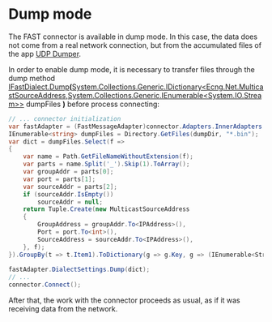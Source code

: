 # Dump mode

The FAST connector is available in dump mode. In this case, the data does not come from a real network connection, but from the accumulated files of the app [UDP Dumper](UdpDumper.md).

In order to enable dump mode, it is necessary to transfer files through the dump method [IFastDialect.Dump](xref:StockSharp.Fix.Dialects.IFastDialect.Dump(System.Collections.Generic.IDictionary{Ecng.Net.MulticastSourceAddress,System.Collections.Generic.IEnumerable{System.IO.Stream}}))**(**[System.Collections.Generic.IDictionary\<Ecng.Net.MulticastSourceAddress,System.Collections.Generic.IEnumerable\<System.IO.Stream\>\>](xref:System.Collections.Generic.IDictionary`2) dumpFiles **)** before process connecting:

```cs
// ... connector initialization
var fastAdapter = (FastMessageAdapter)connector.Adapters.InnerAdapters.First();
IEnumerable<string> dumpFiles = Directory.GetFiles(dumpDir, "*.bin");
var dict = dumpFiles.Select(f =>
{
	var name = Path.GetFileNameWithoutExtension(f);
	var parts = name.Split('_').Skip(1).ToArray();
	var groupAddr = parts[0];
	var port = parts[1];
	var sourceAddr = parts[2];
	if (sourceAddr.IsEmpty())
		sourceAddr = null;
	return Tuple.Create(new MulticastSourceAddress
	{
		GroupAddress = groupAddr.To<IPAddress>(),
		Port = port.To<int>(),
		SourceAddress = sourceAddr.To<IPAddress>(),
	}, f);
}).GroupBy(t => t.Item1).ToDictionary(g => g.Key, g => (IEnumerable<Stream>)g.Select(p => File.OpenRead(p.Item2)).ToArray());
			
fastAdapter.DialectSettings.Dump(dict);
// ...
connector.Connect();
```

After that, the work with the connector proceeds as usual, as if it was receiving data from the network.
